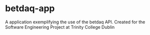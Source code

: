 # betdaq-app
A application exemplifying the use of the betdaq API. Created for the Software Engineering Project at Trinity College Dublin
